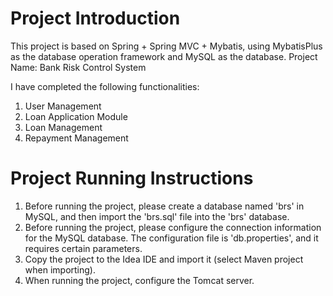 # Project Introduction
This project is based on Spring + Spring MVC + Mybatis, using MybatisPlus as the database operation framework and MySQL as the database.
Project Name: Bank Risk Control System

I have completed the following functionalities:
1. User Management
2. Loan Application Module
3. Loan Management
4. Repayment Management

# Project Running Instructions
1. Before running the project, please create a database named 'brs' in MySQL, and then import the 'brs.sql' file into the 'brs' database.
2. Before running the project, please configure the connection information for the MySQL database. The configuration file is 'db.properties', and it requires certain parameters.
3. Copy the project to the Idea IDE and import it (select Maven project when importing).
4. When running the project, configure the Tomcat server.